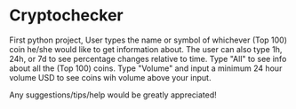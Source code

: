 # Cryptochecker
First python project, User types the name or symbol of whichever (Top 100) coin he/she would like to get information about.
The user can also type 1h, 24h, or 7d to see percentage changes relative to time. Type "All" to see info about all the (Top 100) coins.
Type "Volume" and input a minimum 24 hour volume USD to see coins wih volume above your input. 

Any suggestions/tips/help would be greatly appreciated!

